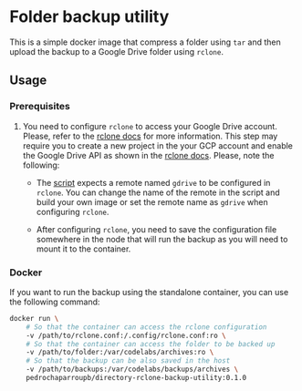 # Folder backup utility

This is a simple docker image that compress a folder using `tar` and then upload the backup to a Google Drive folder using `rclone`.

## Usage

### Prerequisites

1. You need to configure `rclone` to access your Google Drive account. Please, refer to the [rclone docs](https://rclone.org/drive/) for more information. This step may require you to create a new project in the your GCP account and enable the Google Drive API as shown in the [rclone docs](https://rclone.org/drive/#making-your-own-client-id). Please, note the following:

   - The [script](./scripts/entrypoint.sh) expects a remote named `gdrive` to be configured in `rclone`. You can change the name of the remote in the script and build your own image or set the remote name as `gdrive` when configuring `rclone`.

   - After configuring `rclone`, you need to save the configuration file somewhere in the node that will run the backup as you will need to mount it to the container.

### Docker

If you want to run the backup using the standalone container, you can use the following command:

```bash
docker run \
    # So that the container can access the rclone configuration
    -v /path/to/rclone.conf:/.config/rclone.conf:ro \
    # So that the container can access the folder to be backed up
    -v /path/to/folder:/var/codelabs/archives:ro \
    # So that the backup can be also saved in the host
    -v /path/to/backups:/var/codelabs/backups/archives \
    pedrochaparroupb/directory-rclone-backup-utility:0.1.0
```